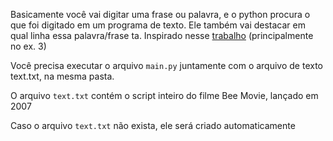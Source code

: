 Basicamente você vai digitar uma frase ou palavra, e o python procura o que foi digitado em um programa de texto. Ele também vai destacar em qual linha essa palavra/frase ta. Inspirado 
nesse [trabalho](https://github.com/Kovalski-rgb/RA_AF10)  (principalmente no ex. 3)

Você precisa executar o arquivo `main.py` juntamente com o arquivo de texto text.txt, na mesma pasta.

O arquivo `text.txt` contém o script inteiro do filme Bee Movie, lançado em 2007

Caso o arquivo `text.txt` não exista, ele será criado automaticamente
